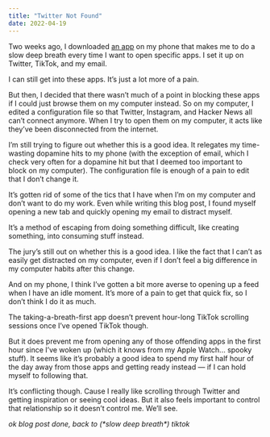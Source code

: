 ```yaml
---
title: "Twitter Not Found"
date: 2022-04-19
---
```


Two weeks ago, I downloaded [an app](https://one-sec.app/) on my phone that makes me to do a slow deep breath every time I want to open specific apps. I set it up on Twitter, TikTok, and my email.

I can still get into these apps. It’s just a lot more of a pain.

But then, I decided that there wasn’t much of a point in blocking these apps if I could just browse them on my computer instead. So on my computer, I edited a configuration file so that Twitter, Instagram, and Hacker News all can’t connect anymore. When I try to open them on my computer, it acts like they’ve been disconnected from the internet.

I’m still trying to figure out whether this is a good idea. It relegates my time-wasting dopamine hits to my phone (with the exception of email, which I check very often for a dopamine hit but that I deemed too important to block on my computer). The configuration file is enough of a pain to edit that I don’t change it.

It’s gotten rid of some of the tics that I have when I’m on my computer and don’t want to do my work. Even while writing this blog post, I found myself opening a new tab and quickly opening my email to distract myself.

It’s a method of escaping from doing something difficult, like creating something, into consuming stuff instead.

The jury’s still out on whether this is a good idea. I like the fact that I can’t as easily get distracted on my computer, even if I don’t feel a big difference in my computer habits after this change.

And on my phone, I think I’ve gotten a bit more averse to opening up a feed when I have an idle moment. It’s more of a pain to get that quick fix, so I don’t think I do it as much.

The taking-a-breath-first app doesn’t prevent hour-long TikTok scrolling sessions once I’ve opened TikTok though.

But it does prevent me from opening any of those offending apps in the first hour since I’ve woken up (which it knows from my Apple Watch... spooky stuff). It seems like it’s probably a good idea to spend my first half hour of the day away from those apps and getting ready instead — if I can hold myself to following that.

It’s conflicting though. Cause I really like scrolling through Twitter and getting inspiration or seeing cool ideas. But it also feels important to control that relationship so it doesn’t control me. We’ll see.

_ok blog post done, back to (\*slow deep breath\*) tiktok_
